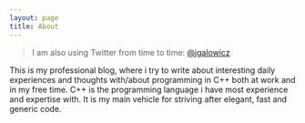 ```yaml
---
layout: page
title: About
---
```


> I am also using Twitter from time to time: [@jgalowicz](https://twitter.com/jgalowicz)

This is my professional blog, where i try to write about interesting daily experiences and thoughts with/about programming in C++ both at work and in my free time. C++ is the programming language i have most experience and expertise with. It is my main vehicle for striving after elegant, fast and generic code.

